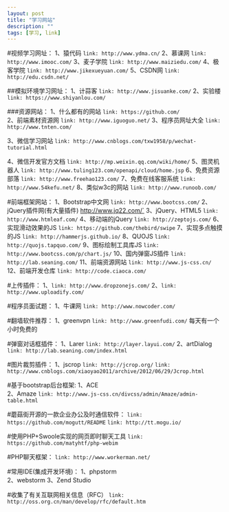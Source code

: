 ```yaml
---
layout: post
title: "学习网站"
description: ""
tags: [学习, link]
---
```


#视频学习网址：
1、猿代码            `link: http://www.ydma.cn/`
2、慕课网            `link: http://www.imooc.com/`
3、麦子学院          `link: http://www.maiziedu.com/`
4、极客学院          `link: http://www.jikexueyuan.com/`
5、CSDN网            `link: http://edu.csdn.net/`  

##模拟环境学习网址：
1、计蒜客            `link: http://www.jisuanke.com/`
2、实验楼            `link: https://www.shiyanlou.com/`


###资源网站：
1、什么都有的网站    `link: https://github.com/`     
2、前端素材资源网    `link: http://www.iguoguo.net/`
3、程序员网址大全    `link: http://www.tnten.com/`


3、微信学习网站      `link: http://www.cnblogs.com/txw1958/p/wechat-tutorial.html`



4、微信开发官方文档  `link: http://mp.weixin.qq.com/wiki/home/`
5、图灵机器人        `link: http://www.tuling123.com/openapi/cloud/home.jsp`
6、免费资源部落      `link: http://www.freehao123.com/`
7、免费在线客服系统  `link: http://www.54kefu.net/`
8、类似w3c的网站     `link: http://www.runoob.com/`


#前端框架网站：
1、Bootstrap中文网   `link: http://www.bootcss.com/`
2、jQuery插件网(有大量插件)      http://www.jq22.com/`
3、jQuery、HTML5     `link: http://www.htmleaf.com/`
4、移动端的jQuery    `link: http://zeptojs.com/`
6、实现滑动效果的JS  `link: https://github.com/thebird/swipe`
7、实现多点触摸的JS  `link: http://hammerjs.github.io/`
8、QUOJS             `link: http://quojs.tapquo.com/`
9、图标绘制工具库JS  `link: http://www.bootcss.com/p/chart.js/`
10、国内弹窗JS插件   `link: http://lab.seaning.com/`
11、前端资源网站     `link: http://www.js-css.cn/`
12、前端开发仓库    `link: http://code.ciaoca.com/`

#上传插件：
1、`link: http://www.dropzonejs.com/`
2、`link: http://www.uploadify.com/`

#程序员面试题：
1、牛课网  `link: http://www.nowcoder.com/`

#翻墙软件推荐：
1、greenvpn    `link: http://www.greenfudi.com/`  每天有一个小时免费的

#弹窗对话框插件：
1、Larer  `link: http://layer.layui.com/`
2、artDialog `link: http://lab.seaning.com/index.html`

#图片裁剪插件：
1、jscrop `link: http://jcrop.org/`     `link: http://www.cnblogs.com/xiaoyao2011/archive/2012/06/29/Jcrop.html`


#基于bootstrap后台框架:
1、ACE    
2、Amaze  `link: http://www.js-css.cn/divcss/admin/Amaze/admin-table.html`

#蘑菇街开源的一款企业办公及时通信软件：
`link: https://github.com/mogutt/README`
`link: http://tt.mogu.io/`

#使用PHP+Swoole实现的网页即时聊天工具
`link: https://github.com/matyhtf/php-webim`

#PHP聊天框架：
`link: http://www.workerman.net/`

#常用IDE(集成开发环境)：
1、phpstorm          
2、webstorm
3、Zend Studio

#收集了有关互联网相关信息（RFC）
`link: http://oss.org.cn/man/develop/rfc/default.htm`
